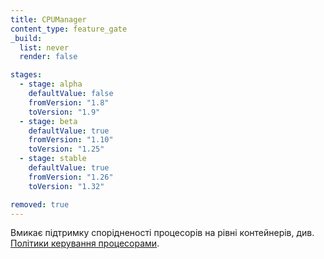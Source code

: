 ```yaml
---
title: CPUManager
content_type: feature_gate
_build:
  list: never
  render: false

stages:
  - stage: alpha
    defaultValue: false
    fromVersion: "1.8"
    toVersion: "1.9"
  - stage: beta
    defaultValue: true
    fromVersion: "1.10"
    toVersion: "1.25"
  - stage: stable
    defaultValue: true
    fromVersion: "1.26"
    toVersion: "1.32"

removed: true
---
```

Вмикає підтримку спорідненості процесорів на рівні контейнерів, див. [Політики керування процесорами](/docs/tasks/administer-cluster/cpu-management-policies/).
